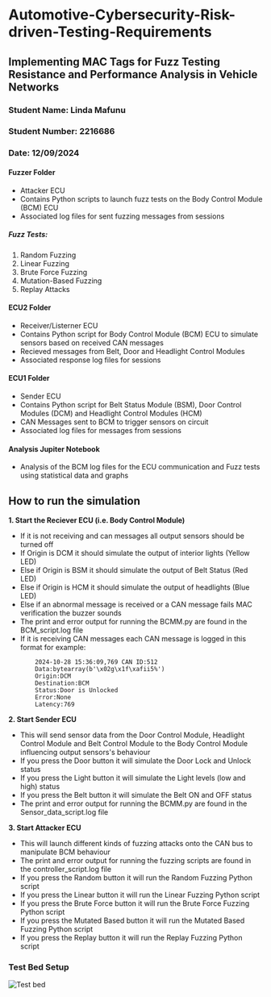 # Automotive-Cybersecurity-Risk-driven-Testing-Requirements
## Implementing MAC Tags for Fuzz Testing Resistance and Performance Analysis in Vehicle Networks

### Student Name: Linda Mafunu
### Student Number: 2216686
### Date: 12/09/2024

#### Fuzzer Folder
- Attacker ECU
- Contains Python scripts to launch fuzz tests on the Body Control Module (BCM) ECU
- Associated log files for sent fuzzing messages from sessions
  
##### Fuzz Tests:
1. Random Fuzzing
2. Linear Fuzzing
3. Brute Force Fuzzing
4. Mutation-Based Fuzzing
5. Replay Attacks
   
#### ECU2 Folder 
- Receiver/Listerner ECU
- Contains Python script for Body Control Module (BCM) ECU to simulate sensors based on received CAN messages
- Recieved messages from Belt, Door and Headlight Control Modules
- Associated response log files for sessions

#### ECU1 Folder
- Sender ECU
- Contains Python script for Belt Status Module (BSM), Door Control Modules (DCM) and Headlight Control Modules (HCM)
- CAN Messages sent to BCM to trigger sensors on circuit
- Associated log files for messages from sessions

#### Analysis Jupiter Notebook
  - Analysis of the BCM log files for the ECU communication and Fuzz tests using statistical data and graphs

## How to run the simulation
**1. Start the Reciever ECU (i.e. Body Control Module)**
  - If it is not receiving and can messages all output sensors should be turned off
  - If Origin is DCM it should simulate the output of interior lights (Yellow LED)
  - Else if Origin is BSM it should simulate the output of Belt Status (Red LED)
  - Else if Origin is HCM it should simulate the output of headlights (Blue LED)
  - Else if an abnormal message is received or a CAN message fails MAC verification the buzzer sounds
  - The print and error output for running the BCMM.py are found in the BCM_script.log file
  - If it is receiving CAN messages each CAN message is logged in this format for example:
    ```console
        2024-10-28 15:36:09,769 CAN ID:512
        Data:bytearray(b'\x02g\x1f\xafii5%')
        Origin:DCM
        Destination:BCM
        Status:Door is Unlocked
        Error:None
        Latency:769
    ```

**2. Start Sender ECU**
  - This will send sensor data from the Door Control Module, Headlight Control Module and Belt Control Module to the Body Control Module influencing output sensors's behaviour
  - If you press the Door button it will simulate the Door Lock and Unlock status 
  - If you press the Light button it will simulate the Light levels (low and high) status
  - If you press the Belt button it will simulate the Belt ON and OFF status
  - The print and error output for running the BCMM.py are found in the Sensor_data_script.log file 

**3. Start Attacker ECU**
  - This will launch different kinds of fuzzing attacks onto the CAN bus to manipulate BCM behaviour
  - The print and error output for running the fuzzing scripts are found in the controller_script.log file
  - If you press the Random button it will run the Random Fuzzing Python script
  - If you press the Linear button it will run the Linear Fuzzing Python script
  - If you press the Brute Force button it will run the Brute Force Fuzzing Python script
  - If you press the Mutated Based button it will run the Mutated Based Fuzzing Python script
  - If you press the Replay button it will run the Replay Fuzzing Python script

### Test Bed Setup

![Test bed](test_bed.jpeg)

